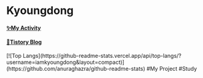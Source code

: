 <!--
**iamkyoungdong/iamkyoungdong** is a ✨ _special_ ✨ repository because its `README.md` (this file) appears on your GitHub profile.

introduction

Name

visiter's number

most used language

tistory link

my activity-> activity log

my project
-Link1
-Link2

study
-link1
-link2
.
.
.


-->

<H1> Kyoungdong</H1>
<H4>
<a href="https://github.com/iamkyoungdong/iamkyoungdong/blob/main/ActivityLog.md" target="_blank">✨My Activity</a>
<H4>
<a href="https://iamkyoungdong.tistory.com/" target="_blank">💫Tistory Blog</a>
  </H4>
[![Top Langs](https://github-readme-stats.vercel.app/api/top-langs/?username=iamkyoungdong&layout=compact)](https://github.com/anuraghazra/github-readme-stats)
#My Project
#Study
